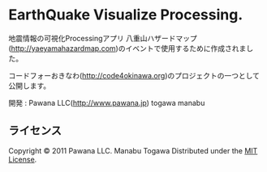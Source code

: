 EarthQuake Visualize Processing.
========================================
地震情報の可視化Processingアプリ
八重山ハザードマップ(http://yaeyamahazardmap.com)のイベントで使用するために作成されました。

コードフォーおきなわ(http://code4okinawa.org)のプロジェクトの一つとして公開します。

開発 : Pawana LLC(http://www.pawana.jp) togawa manabu

ライセンス
-----------
Copyright &copy; 2011 Pawana LLC. Manabu Togawa 
Distributed under the [MIT License][mit].

[MIT]: http://www.opensource.org/licenses/mit-license.php